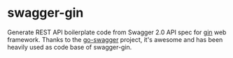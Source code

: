 # swagger-gin
Generate REST API boilerplate code from Swagger 2.0 API spec for [gin] web framework. Thanks to the [go-swagger] project, it's awesome and has been heavily used as code base of swagger-gin. 

[Gin]: http://gin-gonic.github.io/gin/
[go-swagger]: https://github.com/go-swagger/go-swagger

